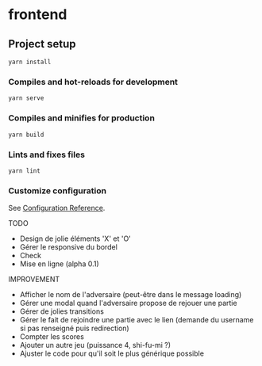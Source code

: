 # frontend

## Project setup
```
yarn install
```

### Compiles and hot-reloads for development
```
yarn serve
```

### Compiles and minifies for production
```
yarn build
```

### Lints and fixes files
```
yarn lint
```

### Customize configuration
See [Configuration Reference](https://cli.vuejs.org/config/).


TODO

- Design de jolie éléments 'X' et 'O'
- Gérer le responsive du bordel
- Check
- Mise en ligne (alpha 0.1)

IMPROVEMENT

- Afficher le nom de l'adversaire (peut-être dans le message loading)
- Gérer une modal quand l'adversaire propose de rejouer une partie
- Gérer de jolies transitions
- Gérer le fait de rejoindre une partie avec le lien (demande du username si pas renseigné puis redirection)
- Compter les scores
- Ajouter un autre jeu (puissance 4, shi-fu-mi ?)
- Ajuster le code pour qu'il soit le plus générique possible